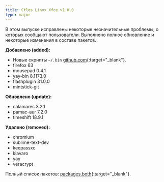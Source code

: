 ```yaml
---
title: Ctlos Linux Xfce v1.0.0
type: major
---
```


В этом выпуске исправлены некоторые незначительные проблемы, о которых сообщают пользователи. Выполнено полное обновление и некоторые изменения в составе пакетов.

**Добавлено (added):**

* Новые скрипты `~/.bin` [github.com](https://github.com/ctlos/ctlosiso/tree/xfce/airootfs/etc/skel/.bin){:target="_blank"}.
* firefox 63
* mousepad 0.4.1
* yay-bin 8.1173.0
* flashplugin 31.0.0
* mintstick-git

**Обновлено (update):**

* calamares 3.2.1
* pamac-aur 7.2.0
* timeshift 18.9.1

**Удалено (removed):**

* chromium
* sublime-text-dev
* keepassxc
* klavaro
* yay
* veracrypt

Полный список пакетов: [packages.both](https://github.com/ctlos/ctlosiso/blob/xfce/packages.both){:target="_blank"}.